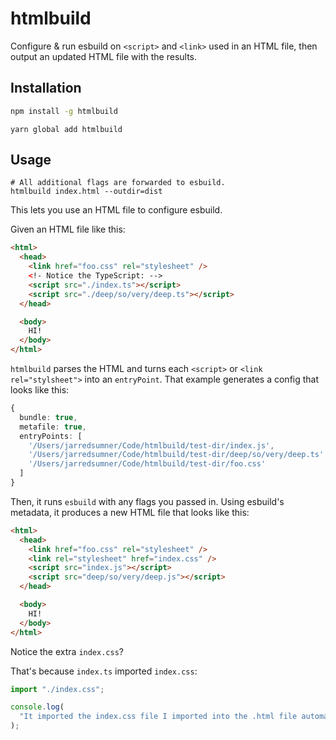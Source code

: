 # htmlbuild

Configure & run esbuild on `<script>` and `<link>` used in an HTML file, then output an updated HTML file with the results.

## Installation

```bash
npm install -g htmlbuild
```

```yarn
yarn global add htmlbuild
```

## Usage

```
# All additional flags are forwarded to esbuild.
htmlbuild index.html --outdir=dist
```

This lets you use an HTML file to configure esbuild.

Given an HTML file like this:

```html
<html>
  <head>
    <link href="foo.css" rel="stylesheet" />
    <!- Notice the TypeScript: -->
    <script src="./index.ts"></script>
    <script src="./deep/so/very/deep.ts"></script>
  </head>

  <body>
    HI!
  </body>
</html>
```

`htmlbuild` parses the HTML and turns each `<script>` or `<link rel="stylsheet">` into an `entryPoint`. That example generates a config that looks like this:

```ts
{
  bundle: true,
  metafile: true,
  entryPoints: [
    '/Users/jarredsumner/Code/htmlbuild/test-dir/index.js',
    '/Users/jarredsumner/Code/htmlbuild/test-dir/deep/so/very/deep.ts',
    '/Users/jarredsumner/Code/htmlbuild/test-dir/foo.css'
  ]
}
```

Then, it runs `esbuild` with any flags you passed in. Using esbuild's metadata, it produces a new HTML file that looks like this:

```html
<html>
  <head>
    <link href="foo.css" rel="stylesheet" />
    <link rel="stylesheet" href="index.css" />
    <script src="index.js"></script>
    <script src="deep/so/very/deep.js"></script>
  </head>

  <body>
    HI!
  </body>
</html>
```

Notice the extra `index.css`?

That's because `index.ts` imported `index.css`:

```ts
import "./index.css";

console.log(
  "It imported the index.css file I imported into the .html file automatically"
);
```
